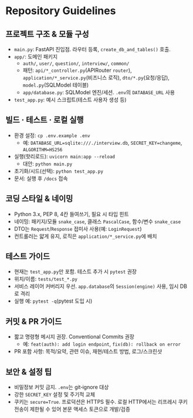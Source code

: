 # Repository Guidelines

## 프로젝트 구조 & 모듈 구성
- `main.py`: FastAPI 진입점. 라우터 등록, `create_db_and_tables()` 호출.
- `app/`: 도메인 패키지
  - `auth/`, `user/`, `question/`, `interview/`, `common/`
  - 패턴: `api/*_controller.py`(APIRouter `router`), `application/*_service.py`(비즈니스 로직), `dto/*.py`(요청/응답), `model.py`(SQLModel 테이블)
  - `app/database.py`: SQLModel 엔진/세션. `.env`의 `DATABASE_URL` 사용
- `test_app.py`: 예시 스크립트(테스트 사용자 생성 등)

## 빌드 · 테스트 · 로컬 실행
- 환경 설정: `cp .env.example .env`
  - 예: `DATABASE_URL=sqlite:///./interview.db`, `SECRET_KEY=changeme`, `ALGORITHM=HS256`
- 실행(핫리로드): `uvicorn main:app --reload`
  - 대안: `python main.py`
- 초기화/시드(선택): `python test_app.py`
- 문서: 실행 후 `/docs` 접속

## 코딩 스타일 & 네이밍
- Python 3.x, PEP 8, 4칸 들여쓰기, 필요 시 타입 힌트
- 네이밍: 패키지/모듈 `snake_case`, 클래스 `PascalCase`, 함수/변수 `snake_case`
- DTO는 `Request`/`Response` 접미사 사용(예: `LoginRequest`)
- 컨트롤러는 얇게 유지, 로직은 `application/*_service.py`에 배치

## 테스트 가이드
- 현재는 `test_app.py`만 포함. 테스트 추가 시 `pytest` 권장
- 위치/이름: `tests/test_*.py`
- 서비스 레이어 커버리지 우선. `app.database`의 `Session(engine)` 사용, 임시 DB로 격리
- 실행 예: `pytest -q`(pytest 도입 시)

## 커밋 & PR 가이드
- 짧고 명령형 메시지 권장. Conventional Commits 권장
  - 예: `feat(auth): add login endpoint`, `fix(db): rollback on error`
- PR 포함 사항: 목적/요약, 관련 이슈, 재현/테스트 방법, 로그/스크린샷

## 보안 & 설정 팁
- 비밀정보 커밋 금지. `.env`는 git‑ignore 대상
- 강한 `SECRET_KEY` 설정 및 주기적 교체
- 쿠키는 `secure=True`. 프로덕션은 HTTPS 필수. 로컬 HTTP에서는 리프레시 쿠키 전송이 제한될 수 있어 본문 액세스 토큰으로 개발/검증

